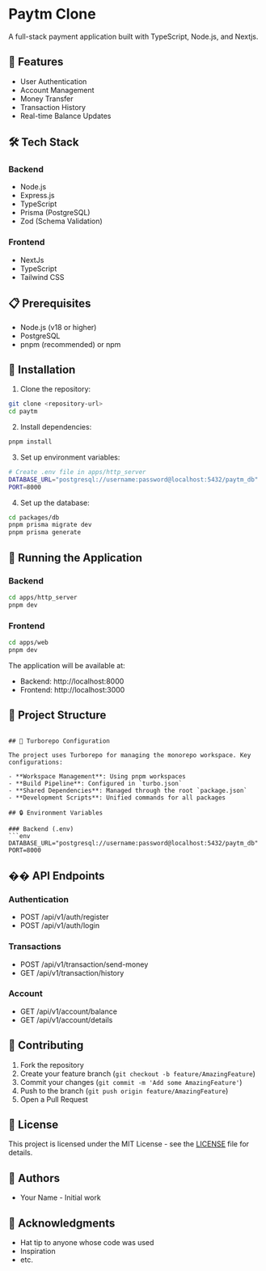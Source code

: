 # Paytm Clone

A full-stack payment application built with TypeScript, Node.js, and Nextjs.

## 🚀 Features

- User Authentication
- Account Management
- Money Transfer
- Transaction History
- Real-time Balance Updates

## 🛠️ Tech Stack

### Backend
- Node.js
- Express.js
- TypeScript
- Prisma (PostgreSQL)
- Zod (Schema Validation)

### Frontend
- NextJs
- TypeScript
- Tailwind CSS

## 📋 Prerequisites

- Node.js (v18 or higher)
- PostgreSQL
- pnpm (recommended) or npm

## 🔧 Installation

1. Clone the repository:
```bash
git clone <repository-url>
cd paytm
```

2. Install dependencies:
```bash
pnpm install
```

3. Set up environment variables:
```bash
# Create .env file in apps/http_server
DATABASE_URL="postgresql://username:password@localhost:5432/paytm_db"
PORT=8000
```

4. Set up the database:
```bash
cd packages/db
pnpm prisma migrate dev
pnpm prisma generate
```

## 🚀 Running the Application

### Backend
```bash
cd apps/http_server
pnpm dev
```

### Frontend
```bash
cd apps/web
pnpm dev
```

The application will be available at:
- Backend: http://localhost:8000
- Frontend: http://localhost:3000

## 📁 Project Structure

```

## 🔧 Turborepo Configuration

The project uses Turborepo for managing the monorepo workspace. Key configurations:

- **Workspace Management**: Using pnpm workspaces
- **Build Pipeline**: Configured in `turbo.json`
- **Shared Dependencies**: Managed through the root `package.json`
- **Development Scripts**: Unified commands for all packages

## 🔒 Environment Variables

### Backend (.env)
```env
DATABASE_URL="postgresql://username:password@localhost:5432/paytm_db"
PORT=8000
```

## �� API Endpoints

### Authentication
- POST /api/v1/auth/register
- POST /api/v1/auth/login

### Transactions
- POST /api/v1/transaction/send-money
- GET /api/v1/transaction/history

### Account
- GET /api/v1/account/balance
- GET /api/v1/account/details

## 🤝 Contributing

1. Fork the repository
2. Create your feature branch (`git checkout -b feature/AmazingFeature`)
3. Commit your changes (`git commit -m 'Add some AmazingFeature'`)
4. Push to the branch (`git push origin feature/AmazingFeature`)
5. Open a Pull Request

## 📄 License

This project is licensed under the MIT License - see the [LICENSE](LICENSE) file for details.

## 👥 Authors

- Your Name - Initial work

## 🙏 Acknowledgments

- Hat tip to anyone whose code was used
- Inspiration
- etc.